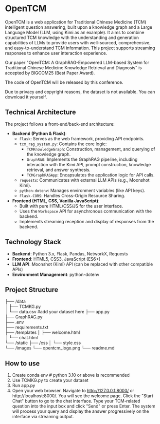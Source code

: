 # OpenTCM

OpenTCM is a web application for Traditional Chinese Medicine (TCM) intelligent question answering, built upon a knowledge graph and a Large Language Model (LLM, using Kimi as an example). It aims to combine structured TCM knowledge with the understanding and generation capabilities of LLMs to provide users with well-sourced, comprehensive, and easy-to-understand TCM information. This project supports streaming responses to enhance user interaction experience.

Our paper "OpenTCM: A GraphRAG-Empowered LLM-based System for Traditional Chinese Medicine Knowledge Retrieval and Diagnosis" is accepted by BIGCOM25 (Best Paper Award).

The code of OpenTCM will be released by this conference.

Due to privacy and copyright reasons, the dataset is not available. You can download it yourself.

## Technical Architecture

The project follows a front-end/back-end architecture:

* **Backend (Python & Flask)**:
    * `Flask`: Serves as the web framework, providing API endpoints.
    * `tcm_rag_system.py`: Contains the core logic:
        * `TCMKnowledgeGraph`: Construction, management, and querying of the knowledge graph.
        * `GraphRAG`: Implements the GraphRAG pipeline, including interaction with the Kimi API, prompt construction, knowledge retrieval, and answer synthesis.
        * `TCMGraphRAGApp`: Encapsulates the application logic for API calls.
    * `requests`: Communicates with external LLM APIs (e.g., Moonshot Kimi).
    * `python-dotenv`: Manages environment variables (like API keys).
    * `Flask-CORS`: Handles Cross-Origin Resource Sharing.
* **Frontend (HTML, CSS, Vanilla JavaScript)**:
    * Built with pure HTML/CSS/JS for the user interface.
    * Uses the `Workspace` API for asynchronous communication with the backend.
    * Implements streaming reception and display of responses from the backend.

## Technology Stack

* **Backend**: Python 3.x, Flask, Pandas, NetworkX, Requests
* **Frontend**: HTML5, CSS3, JavaScript (ES6+)
* **LLM API**: Moonshot (Kimi) API (can be replaced with other compatible APIs)
* **Environment Management**: python-dotenv

## Project Structure


├── /data       
│   ├── TCMKG.py      
│   └── data.csv    #add your dataset here
├── app.py               
├── GraphRAG.py     
├── .env                 
├── requirements.txt      
├── /templates
│   ├── welcome.html      
│   └── chat.html         
└── /static
├── /css
│   └── style.css     
└── /images
└── opentcm_logo.png
└── readme.md





## How to use
1. Create conda env     # python 3.10 or above is recommended
2. Use TCMKG.py to create your dataset
3. Run app.py
4. Open your web browser.
Navigate to http://127.0.0.1:8000/ or http://localhost:8000/.
You will see the welcome page. Click the "Start Chat" button to go to the chat interface.
Type your TCM-related question into the input box and click "Send" or press Enter.
The system will process your query and display the answer progressively on the interface via streaming output.
